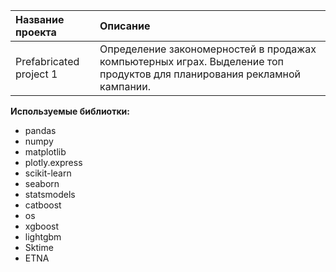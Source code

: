| Название проекта | Описание | 
| :---------------------- | :---------------------- |
| Prefabricated project 1 | Определение закономерностей в продажах компьютерных играх. Выделение топ продуктов для планирования рекламной кампании.|

**Используемые библиотки:**
- pandas
- numpy 
- matplotlib
- plotly.express
- scikit-learn
- seaborn
- statsmodels
- catboost
- os
- xgboost
- lightgbm
- Sktime
- ETNA

